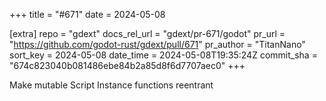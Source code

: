 +++
title = "#671"
date = 2024-05-08

[extra]
repo = "gdext"
docs_rel_url = "gdext/pr-671/godot"
pr_url = "https://github.com/godot-rust/gdext/pull/671"
pr_author = "TitanNano"
sort_key = 2024-05-08
date_time = 2024-05-08T19:35:24Z
commit_sha = "674c823040b081486ebe84b2a85d8f6d7707aec0"
+++

Make mutable Script Instance functions reentrant
